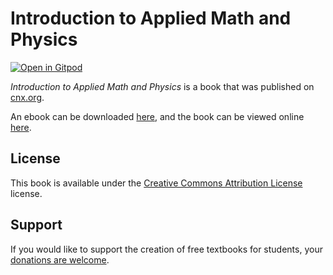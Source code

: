 # Introduction to Applied Math and Physics

[![Open in Gitpod](https://gitpod.io/button/open-in-gitpod.svg)](https://gitpod.io/from-referrer/)

_Introduction to Applied Math and Physics_ is a book that was published on [cnx.org](https://cnx.org/).

An ebook can be downloaded [here](https://github.com/cnx-user-books/cnxbook-introduction-to-applied-math-and-physics/releases/latest), and the book can be viewed online [here](https://github.com/cnx-user-books/cnxbook-introduction-to-applied-math-and-physics/releases/latest).

## License
This book is available under the [Creative Commons Attribution License](./LICENSE) license.

## Support
If you would like to support the creation of free textbooks for students, your [donations are welcome](https://riceconnect.rice.edu/donation/support-openstax-banner).
